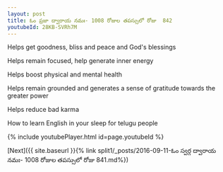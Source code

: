 ```yaml
---
layout: post
title: ఓం ప్రజా ద్వారాయ నమః- 1008 రోజుల తపస్సులో రోజు  842
youtubeId: 28KB-SVRh7M
---
```

 
 
Helps get goodness, bliss and peace and God's blessings
 
Helps remain focused, help generate inner energy 
 
Helps boost physical and mental health 
 
Helps remain grounded and generates a sense of gratitude towards the greater power 
 
Helps reduce bad karma
 
How to learn English in your sleep for telugu people
 
 
 
 


{% include youtubePlayer.html id=page.youtubeId %}
 
[Next]({{ site.baseurl }}{% link split1/_posts/2016-09-11-ఓం స్వర్గ ద్వారాయ నమః- 1008 రోజుల తపస్సులో రోజు  841.md%})
 
